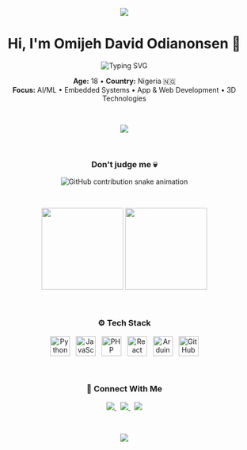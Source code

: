
<!-- Banner -->
<p align="center">
  <img src="https://capsule-render.vercel.app/api?type=waving&color=8A2BE2&height=200&section=header&text=Omijeh%20David%20Odianonsen&fontSize=40&fontColor=ffffff&desc=Building%20Ideas%20Into%20Reality&descSize=20&descAlignY=70" />
</p>

<!-- Main Bio -->
<h1 align="center">Hi, I'm Omijeh David Odianonsen 👋</h1>

<p align="center">
  <img src="https://readme-typing-svg.demolab.com/?font=Fira+Code&size=24&pause=1000&center=true&vCenter=true&width=500&lines=Building+weird+stuff+that+works;Where+code+meets+creativity" alt="Typing SVG" />
</p>

<p align="center">
  <b>Age:</b> 18 • <b>Country:</b> Nigeria 🇳🇬<br>
  <b>Focus:</b> AI/ML • Embedded Systems • App & Web Development • 3D Technologies
</p>

<br>

<p align="center">
  <img src="https://img.shields.io/badge/Currently_Working_On-Personal_AI_Projects-8A2BE2?style=for-the-badge&logo=codeforces&logoColor=white" />
</p>

<br>


<!-- GitHub Contribution Snake -->
<h3 align="center">Don't judge me 💀</h3>

<p align="center">
  <picture>
    <source media="(prefers-color-scheme: dark)" srcset="https://raw.githubusercontent.com/Omijeh-David/Omijeh-David/output/github-snake-dark.svg" />
    <source media="(prefers-color-scheme: light)" srcset="https://raw.githubusercontent.com/Omijeh-David/Omijeh-David/output/github-snake.svg" />
    <img alt="GitHub contribution snake animation" src="https://raw.githubusercontent.com/Omijeh-David/Omijeh-David/output/github-snake.svg" style="max-width: 100%;" />
  </picture>
</p>






<br>

<!-- Stats Section -->
<p align="center">
  <img src="https://github-readme-stats.vercel.app/api?username=Omijeh-David&theme=tokyonight&show_icons=true&hide_border=true&bg_color=0f0f0f&title_color=8A2BE2&text_color=ffffff&icon_color=8A2BE2" height="165" />
  <img src="https://github-readme-stats.vercel.app/api/top-langs/?username=Omijeh-David&layout=compact&theme=tokyonight&hide_border=true&bg_color=0f0f0f&title_color=8A2BE2&text_color=ffffff" height="165" />
</p>

<br>

<!-- Tech Stack -->
<h3 align="center">⚙️ Tech Stack</h3>

<p align="center">
  <img src="https://cdn.jsdelivr.net/gh/devicons/devicon/icons/python/python-original.svg" height="40" alt="Python" />
  &nbsp;
  <img src="https://cdn.jsdelivr.net/gh/devicons/devicon/icons/javascript/javascript-original.svg" height="40" alt="JavaScript" />
  &nbsp;
  <img src="https://cdn.jsdelivr.net/gh/devicons/devicon/icons/php/php-original.svg" height="40" alt="PHP" />
  &nbsp;
  <img src="https://cdn.jsdelivr.net/gh/devicons/devicon/icons/react/react-original.svg" height="40" alt="React" />
  &nbsp;
  <img src="https://cdn.jsdelivr.net/gh/devicons/devicon/icons/arduino/arduino-original.svg" height="40" alt="Arduino" />
  &nbsp;
  <img src="https://cdn.jsdelivr.net/gh/devicons/devicon/icons/github/github-original.svg" height="40" alt="GitHub" />
</p>

<br>

<!-- Connect -->
<h3 align="center">🔗 Connect With Me</h3>

<p align="center">
  <a href="https://odia-v1.vercel.app" target="_blank">
    <img src="https://img.shields.io/badge/Portfolio-8A2BE2?style=for-the-badge&logo=vercel&logoColor=white" />
  </a>
  &nbsp;
  <a href="https://twitter.com/_Tech_Monarch" target="_blank">
    <img src="https://img.shields.io/badge/Twitter-8A2BE2?style=for-the-badge&logo=twitter&logoColor=white" />
  </a>
  &nbsp;
  <a href="https://instagram.com/still_odia" target="_blank">
    <img src="https://img.shields.io/badge/Instagram-8A2BE2?style=for-the-badge&logo=instagram&logoColor=white" />
  </a>
</p>

<br>

<!-- Visitor Counter -->
<p align="center">
  <img src="https://komarev.com/ghpvc/?username=Omijeh-David&color=8A2BE2&style=flat-square" />
</p>
